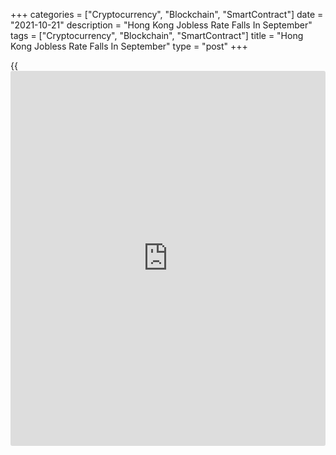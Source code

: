 +++
categories = ["Cryptocurrency", "Blockchain", "SmartContract"]
date = "2021-10-21"
description = "Hong Kong Jobless Rate Falls In September"
tags = ["Cryptocurrency", "Blockchain", "SmartContract"]
title = "Hong Kong Jobless Rate Falls In September"
type = "post"
+++

{{<iframe id="large-banner" src="https://www.bounty.group/#slide=25.0" width="100%" height="600" scrolling="no" style="border: 0px solid rgb(216, 221, 230); border-radius: 3px;">}}

Hong Kong's unemployment rate declined in September, the labor force
statistics from the Census and Statistics Department showed on Thursday.

The unemployment rate fell to a seasonally adjusted 4.5 percent in three
months to September from 4.7 percent in three months to August.

The underemployment rate decreased to 2.1 percent from 2.2 percent in
the preceding period.

The number of unemployed persons decreased by around 7,100 to 180,600 in
July-September. Over the same period, the number of underemployed
persons also declined by around 7,200 to 79,000.

Total employment increased about 6,300 to 3.658 million in three months
to September.

"The labor market improved further along with the increasingly
entrenched economic recovery," the Secretary for Labor and Welfare, Dr
Law Chi-kwong, said.

For comments and feedback [contact](https://www.playgroundfx.com/contact/): editorial@rtt[news](https://www.letsplayfx.com/blog/forex-news-website/).com

[Economic News][1]

 **What parts of the world are seeing the best (and worst) economic
performances lately? Click[here][2] to check out our [Econ Scorecard][2]
and find out! See up-to-the-moment [ranking](https://www.playgroundfx.com/blog/crypto-exchange-ranking/)s for the best and worst
performers in [GDP][3], [unemployment rate][4], [inflation][5] and much
more.**

   1. www.rtt[news](https://www.letsplayfx.com/blog/forex-news-website/).com/Content/EconomicNews.aspx
   2. www.rtt[news](https://www.letsplayfx.com/blog/forex-news-website/).com/economic-scorecard/world-rank/PPI/highest-performance.aspx
   3. www.rtt[news](https://www.letsplayfx.com/blog/forex-news-website/).com/economic-scorecard/world-rank/GDP/highest-performance.aspx
   4. www.rtt[news](https://www.letsplayfx.com/blog/forex-news-website/).com/economic-scorecard/world-rank/unemployment-rate/lowest-performance.aspx
   5. www.rtt[news](https://www.letsplayfx.com/blog/forex-news-website/).com/economic-scorecard/world-rank/CPI/highest-performance.aspx